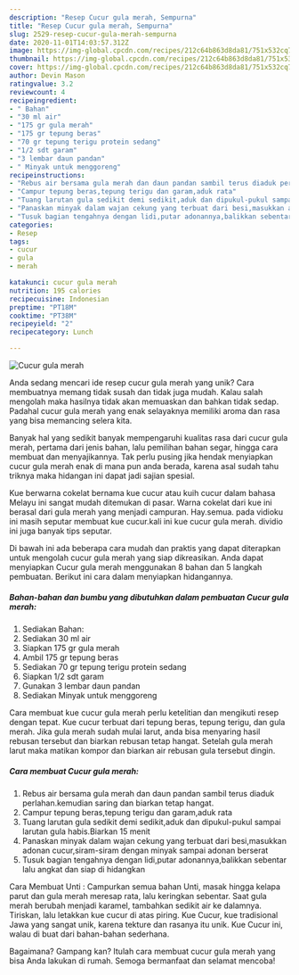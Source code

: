 ```yaml
---
description: "Resep Cucur gula merah, Sempurna"
title: "Resep Cucur gula merah, Sempurna"
slug: 2529-resep-cucur-gula-merah-sempurna
date: 2020-11-01T14:03:57.312Z
image: https://img-global.cpcdn.com/recipes/212c64b863d8da81/751x532cq70/cucur-gula-merah-foto-resep-utama.jpg
thumbnail: https://img-global.cpcdn.com/recipes/212c64b863d8da81/751x532cq70/cucur-gula-merah-foto-resep-utama.jpg
cover: https://img-global.cpcdn.com/recipes/212c64b863d8da81/751x532cq70/cucur-gula-merah-foto-resep-utama.jpg
author: Devin Mason
ratingvalue: 3.2
reviewcount: 4
recipeingredient:
- " Bahan"
- "30 ml air"
- "175 gr gula merah"
- "175 gr tepung beras"
- "70 gr tepung terigu protein sedang"
- "1/2 sdt garam"
- "3 lembar daun pandan"
- " Minyak untuk menggoreng"
recipeinstructions:
- "Rebus air bersama gula merah dan daun pandan sambil terus diaduk perlahan.kemudian saring dan biarkan tetap hangat."
- "Campur tepung beras,tepung terigu dan garam,aduk rata"
- "Tuang larutan gula sedikit demi sedikit,aduk dan dipukul-pukul sampai larutan gula habis.Biarkan 15 menit"
- "Panaskan minyak dalam wajan cekung yang terbuat dari besi,masukkan adonan cucur,siram-siram dengan minyak sampai adonan berserat"
- "Tusuk bagian tengahnya dengan lidi,putar adonannya,balikkan sebentar lalu angkat dan siap di hidangkan"
categories:
- Resep
tags:
- cucur
- gula
- merah

katakunci: cucur gula merah 
nutrition: 195 calories
recipecuisine: Indonesian
preptime: "PT18M"
cooktime: "PT38M"
recipeyield: "2"
recipecategory: Lunch

---
```



![Cucur gula merah](https://img-global.cpcdn.com/recipes/212c64b863d8da81/751x532cq70/cucur-gula-merah-foto-resep-utama.jpg)

Anda sedang mencari ide resep cucur gula merah yang unik? Cara membuatnya memang tidak susah dan tidak juga mudah. Kalau salah mengolah maka hasilnya tidak akan memuaskan dan bahkan tidak sedap. Padahal cucur gula merah yang enak selayaknya memiliki aroma dan rasa yang bisa memancing selera kita.

Banyak hal yang sedikit banyak mempengaruhi kualitas rasa dari cucur gula merah, pertama dari jenis bahan, lalu pemilihan bahan segar, hingga cara membuat dan menyajikannya. Tak perlu pusing jika hendak menyiapkan cucur gula merah enak di mana pun anda berada, karena asal sudah tahu triknya maka hidangan ini dapat jadi sajian spesial.

Kue berwarna cokelat bernama kue cucur atau kuih cucur dalam bahasa Melayu ini sangat mudah ditemukan di pasar. Warna cokelat dari kue ini berasal dari gula merah yang menjadi campuran. Hay.semua. pada vidioku ini masih seputar membuat kue cucur.kali ini kue cucur gula merah. dividio ini juga banyak tips seputar.


Di bawah ini ada beberapa cara mudah dan praktis yang dapat diterapkan untuk mengolah cucur gula merah yang siap dikreasikan. Anda dapat menyiapkan Cucur gula merah menggunakan 8 bahan dan 5 langkah pembuatan. Berikut ini cara dalam menyiapkan hidangannya.

<!--inarticleads1-->

##### Bahan-bahan dan bumbu yang dibutuhkan dalam pembuatan Cucur gula merah:

1. Sediakan  Bahan:
1. Sediakan 30 ml air
1. Siapkan 175 gr gula merah
1. Ambil 175 gr tepung beras
1. Sediakan 70 gr tepung terigu protein sedang
1. Siapkan 1/2 sdt garam
1. Gunakan 3 lembar daun pandan
1. Sediakan  Minyak untuk menggoreng


Cara membuat kue cucur gula merah perlu ketelitian dan mengikuti resep dengan tepat. Kue cucur terbuat dari tepung beras, tepung terigu, dan gula merah. Jika gula merah sudah mulai larut, anda bisa menyaring hasil rebusan tersebut dan biarkan rebusan tetap hangat. Setelah gula merah larut maka matikan kompor dan biarkan air rebusan gula tersebut dingin. 

<!--inarticleads2-->

##### Cara membuat Cucur gula merah:

1. Rebus air bersama gula merah dan daun pandan sambil terus diaduk perlahan.kemudian saring dan biarkan tetap hangat.
1. Campur tepung beras,tepung terigu dan garam,aduk rata
1. Tuang larutan gula sedikit demi sedikit,aduk dan dipukul-pukul sampai larutan gula habis.Biarkan 15 menit
1. Panaskan minyak dalam wajan cekung yang terbuat dari besi,masukkan adonan cucur,siram-siram dengan minyak sampai adonan berserat
1. Tusuk bagian tengahnya dengan lidi,putar adonannya,balikkan sebentar lalu angkat dan siap di hidangkan


Cara Membuat Unti : Campurkan semua bahan Unti, masak hingga kelapa parut dan gula merah meresap rata, lalu keringkan sebentar. Saat gula merah berubah menjadi karamel, tambahkan sedikit air ke dalamnya. Tiriskan, lalu letakkan kue cucur di atas piring. Kue Cucur, kue tradisional Jawa yang sangat unik, karena tekture dan rasanya itu unik. Kue Cucur ini, walau di buat dari bahan-bahan sederhana. 

Bagaimana? Gampang kan? Itulah cara membuat cucur gula merah yang bisa Anda lakukan di rumah. Semoga bermanfaat dan selamat mencoba!
